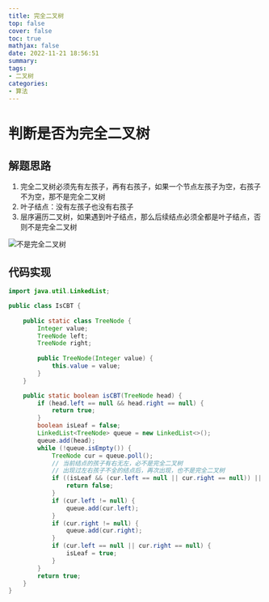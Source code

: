 ```yaml
---
title: 完全二叉树
top: false
cover: false
toc: true
mathjax: false
date: 2022-11-21 18:56:51
summary:
tags:
- 二叉树
categories:
- 算法
---
```


# 判断是否为完全二叉树


## 解题思路

1. 完全二叉树必须先有左孩子，再有右孩子，如果一个节点左孩子为空，右孩子不为空，那不是完全二叉树
2. 叶子结点：没有左孩子也没有右孩子
3. 层序遍历二叉树，如果遇到叶子结点，那么后续结点必须全都是叶子结点，否则不是完全二叉树

![不是完全二叉树](https://asset.cloudinary.com/dvs6iclxp/455d347b6a5cf8be053fa8c6a55ab487)

## 代码实现

``` java
import java.util.LinkedList;

public class IsCBT {
    
    public static class TreeNode {
        Integer value;
        TreeNode left;
        TreeNode right;
        
        public TreeNode(Integer value) {
            this.value = value;
        }
    }

    public static boolean isCBT(TreeNode head) {
        if (head.left == null && head.right == null) {
            return true;
        }
        boolean isLeaf = false;
        LinkedList<TreeNode> queue = new LinkedList<>();
        queue.add(head);
        while (!queue.isEmpty()) {
            TreeNode cur = queue.poll();
            // 当前结点的孩子有右无左，必不是完全二叉树
            // 出现过左右孩子不全的结点后，再次出现，也不是完全二叉树
            if ((isLeaf && (cur.left == null || cur.right == null)) || (cur.left == null && cur.right != null)) {
                return false;
            }
            if (cur.left != null) {
                queue.add(cur.left);
            }
            if (cur.right != null) {
                queue.add(cur.right);
            }
            if (cur.left == null || cur.right == null) {
                isLeaf = true;
            }
        }
        return true; 
    }
}
```